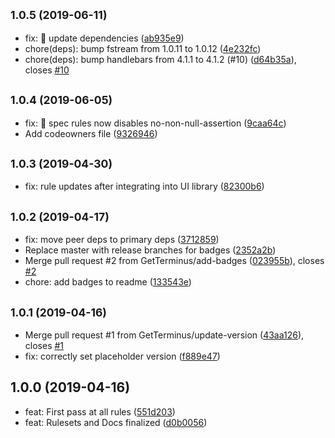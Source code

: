 ## <small>1.0.5 (2019-06-11)</small>

* fix: 🐛 update dependencies ([ab935e9](https://github.com/GetTerminus/tslint-config-frontend/commit/ab935e9))
* chore(deps): bump fstream from 1.0.11 to 1.0.12 ([4e232fc](https://github.com/GetTerminus/tslint-config-frontend/commit/4e232fc))
* chore(deps): bump handlebars from 4.1.1 to 4.1.2 (#10) ([d64b35a](https://github.com/GetTerminus/tslint-config-frontend/commit/d64b35a)), closes [#10](https://github.com/GetTerminus/tslint-config-frontend/issues/10)

## <small>1.0.4 (2019-06-05)</small>

* fix: 🐛 spec rules now disables no-non-null-assertion ([9caa64c](https://github.com/GetTerminus/tslint-config-frontend/commit/9caa64c))
* Add codeowners file ([9326946](https://github.com/GetTerminus/tslint-config-frontend/commit/9326946))

## <small>1.0.3 (2019-04-30)</small>

* fix: rule updates after integrating into UI library ([82300b6](https://github.com/GetTerminus/tslint-config-frontend/commit/82300b6))

## <small>1.0.2 (2019-04-17)</small>

* fix: move peer deps to primary deps ([3712859](https://github.com/GetTerminus/tslint-config-frontend/commit/3712859))
* Replace master with release branches for badges ([2352a2b](https://github.com/GetTerminus/tslint-config-frontend/commit/2352a2b))
* Merge pull request #2 from GetTerminus/add-badges ([023955b](https://github.com/GetTerminus/tslint-config-frontend/commit/023955b)), closes [#2](https://github.com/GetTerminus/tslint-config-frontend/issues/2)
* chore: add badges to readme ([133543e](https://github.com/GetTerminus/tslint-config-frontend/commit/133543e))

## <small>1.0.1 (2019-04-16)</small>

* Merge pull request #1 from GetTerminus/update-version ([43aa126](https://github.com/GetTerminus/tslint-config-frontend/commit/43aa126)), closes [#1](https://github.com/GetTerminus/tslint-config-frontend/issues/1)
* fix: correctly set placeholder version ([f889e47](https://github.com/GetTerminus/tslint-config-frontend/commit/f889e47))

## 1.0.0 (2019-04-16)

* feat: First pass at all rules ([551d203](https://github.com/GetTerminus/tslint-config-frontend/commit/551d203))
* feat: Rulesets and Docs finalized ([d0b0056](https://github.com/GetTerminus/tslint-config-frontend/commit/d0b0056))
